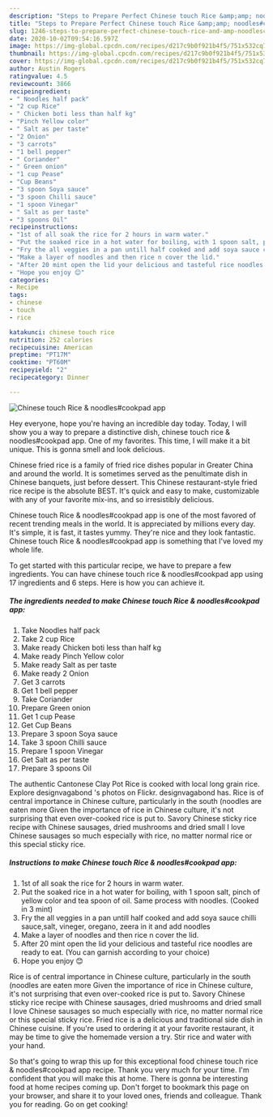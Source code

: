 ```yaml
---
description: "Steps to Prepare Perfect Chinese touch Rice &amp;amp; noodles#cookpad app"
title: "Steps to Prepare Perfect Chinese touch Rice &amp;amp; noodles#cookpad app"
slug: 1246-steps-to-prepare-perfect-chinese-touch-rice-and-amp-noodlescookpad-app
date: 2020-10-02T09:54:16.597Z
image: https://img-global.cpcdn.com/recipes/d217c9b0f921b4f5/751x532cq70/chinese-touch-rice-noodlescookpad-app-recipe-main-photo.jpg
thumbnail: https://img-global.cpcdn.com/recipes/d217c9b0f921b4f5/751x532cq70/chinese-touch-rice-noodlescookpad-app-recipe-main-photo.jpg
cover: https://img-global.cpcdn.com/recipes/d217c9b0f921b4f5/751x532cq70/chinese-touch-rice-noodlescookpad-app-recipe-main-photo.jpg
author: Austin Rogers
ratingvalue: 4.5
reviewcount: 3866
recipeingredient:
- " Noodles half pack"
- "2 cup Rice"
- " Chicken boti less than half kg"
- "Pinch Yellow color"
- " Salt as per taste"
- "2 Onion"
- "3 carrots"
- "1 bell pepper"
- " Coriander"
- " Green onion"
- "1 cup Pease"
- "Cup Beans"
- "3 spoon Soya sauce"
- "3 spoon Chilli sauce"
- "1 spoon Vinegar"
- " Salt as per taste"
- "3 spoons Oil"
recipeinstructions:
- "1st of all soak the rice for 2 hours in warm water."
- "Put the soaked rice in a hot water for boiling, with 1 spoon salt, pinch of yellow color and tea spoon of oil. Same process with noodles. (Cooked in 3 mint)"
- "Fry the all veggies in a pan untill half cooked and add soya sauce chilli sauce,salt, vineger, oregano, zeera in it and add noodles"
- "Make a layer of noodles and then rice n cover the lid."
- "After 20 mint open the lid your delicious and tasteful rice noodles are ready to eat. (You can garnish according to your choice)"
- "Hope you enjoy 😊"
categories:
- Recipe
tags:
- chinese
- touch
- rice

katakunci: chinese touch rice 
nutrition: 252 calories
recipecuisine: American
preptime: "PT17M"
cooktime: "PT60M"
recipeyield: "2"
recipecategory: Dinner

---
```



![Chinese touch Rice &amp; noodles#cookpad app](https://img-global.cpcdn.com/recipes/d217c9b0f921b4f5/751x532cq70/chinese-touch-rice-noodlescookpad-app-recipe-main-photo.jpg)

Hey everyone, hope you're having an incredible day today. Today, I will show you a way to prepare a distinctive dish, chinese touch rice &amp; noodles#cookpad app. One of my favorites. This time, I will make it a bit unique. This is gonna smell and look delicious.

Chinese fried rice is a family of fried rice dishes popular in Greater China and around the world. It is sometimes served as the penultimate dish in Chinese banquets, just before dessert. This Chinese restaurant-style fried rice recipe is the absolute BEST. It&#39;s quick and easy to make, customizable with any of your favorite mix-ins, and so irresistibly delicious.

Chinese touch Rice &amp; noodles#cookpad app is one of the most favored of recent trending meals in the world. It is appreciated by millions every day. It's simple, it is fast, it tastes yummy. They're nice and they look fantastic. Chinese touch Rice &amp; noodles#cookpad app is something that I've loved my whole life.


To get started with this particular recipe, we have to prepare a few ingredients. You can have chinese touch rice &amp; noodles#cookpad app using 17 ingredients and 6 steps. Here is how you can achieve it.

<!--inarticleads1-->

##### The ingredients needed to make Chinese touch Rice &amp; noodles#cookpad app:

1. Take  Noodles half pack
1. Take 2 cup Rice
1. Make ready  Chicken boti less than half kg
1. Make ready Pinch Yellow color
1. Make ready  Salt as per taste
1. Make ready 2 Onion
1. Get 3 carrots
1. Get 1 bell pepper
1. Take  Coriander
1. Prepare  Green onion
1. Get 1 cup Pease
1. Get Cup Beans
1. Prepare 3 spoon Soya sauce
1. Take 3 spoon Chilli sauce
1. Prepare 1 spoon Vinegar
1. Get  Salt as per taste
1. Prepare 3 spoons Oil


The authentic Cantonese Clay Pot Rice is cooked with local long grain rice. Explore  designvagabond &#39;s photos on Flickr.  designvagabond  has. Rice is of central importance in Chinese culture, particularly in the south (noodles are eaten more Given the importance of rice in Chinese culture, it&#39;s not surprising that even over-cooked rice is put to. Savory Chinese sticky rice recipe with Chinese sausages, dried mushrooms and dried small I love Chinese sausages so much especially with rice, no matter normal rice or this special sticky rice. 

<!--inarticleads2-->

##### Instructions to make Chinese touch Rice &amp; noodles#cookpad app:

1. 1st of all soak the rice for 2 hours in warm water.
1. Put the soaked rice in a hot water for boiling, with 1 spoon salt, pinch of yellow color and tea spoon of oil. Same process with noodles. (Cooked in 3 mint)
1. Fry the all veggies in a pan untill half cooked and add soya sauce chilli sauce,salt, vineger, oregano, zeera in it and add noodles
1. Make a layer of noodles and then rice n cover the lid.
1. After 20 mint open the lid your delicious and tasteful rice noodles are ready to eat. (You can garnish according to your choice)
1. Hope you enjoy 😊


Rice is of central importance in Chinese culture, particularly in the south (noodles are eaten more Given the importance of rice in Chinese culture, it&#39;s not surprising that even over-cooked rice is put to. Savory Chinese sticky rice recipe with Chinese sausages, dried mushrooms and dried small I love Chinese sausages so much especially with rice, no matter normal rice or this special sticky rice. Fried rice is a delicious and traditional side dish in Chinese cuisine. If you&#39;re used to ordering it at your favorite restaurant, it may be time to give the homemade version a try. Stir rice and water with your hand. 

So that's going to wrap this up for this exceptional food chinese touch rice &amp; noodles#cookpad app recipe. Thank you very much for your time. I'm confident that you will make this at home. There is gonna be interesting food at home recipes coming up. Don't forget to bookmark this page on your browser, and share it to your loved ones, friends and colleague. Thank you for reading. Go on get cooking!
